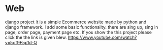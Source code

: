 # Web
django project
It is a simple Ecommerce website made by python and django framework.
I add some basic functionality. there are sing up, sing in page, order page, payment page etc.
If you show the this project please click the the link is given blew.
https://www.youtube.com/watch?v=5of9F5p1d-Q

